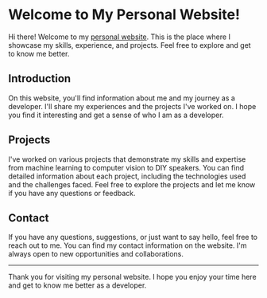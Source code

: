 # Welcome to My Personal Website!

Hi there! Welcome to my [personal website](https://bchharaw.github.io/). This is the place where I showcase my skills, experience, and projects. Feel free to explore and get to know me better.

## Introduction
On this website, you'll find information about me and my journey as a developer. I'll share my experiences and the projects I've worked on. I hope you find it interesting and get a sense of who I am as a developer.

## Projects
I've worked on various projects that demonstrate my skills and expertise from machine learning to computer vision to DIY speakers. You can find detailed information about each project, including the technologies used and the challenges faced. Feel free to explore the projects and let me know if you have any questions or feedback.

## Contact
If you have any questions, suggestions, or just want to say hello, feel free to reach out to me. You can find my contact information on the website. I'm always open to new opportunities and collaborations.

---

Thank you for visiting my personal website. I hope you enjoy your time here and get to know me better as a developer.
